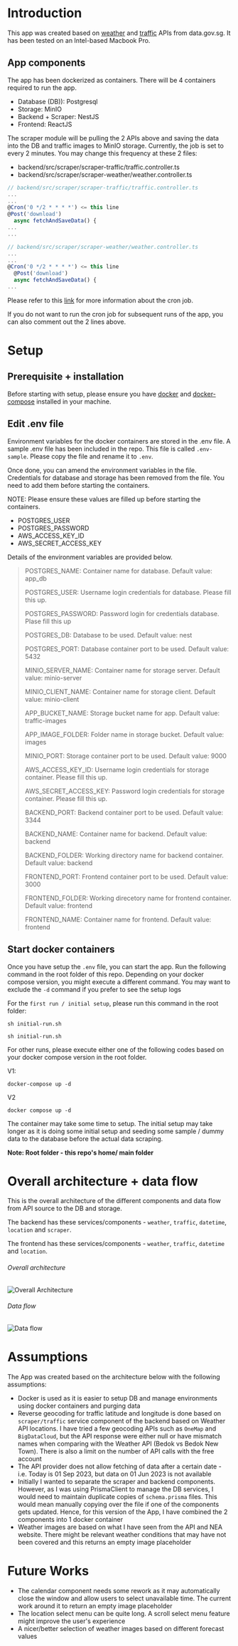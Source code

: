 # Introduction

This app was created based on [weather](https://beta.data.gov.sg/datasets/1456/resources/d_91ffc58263cff535910c16a4166ccbc3/view) and [traffic](https://beta.data.gov.sg/datasets/354/view) APIs from data.gov.sg. It has been tested on an Intel-based Macbook Pro.

## App components

The app has been dockerized as containers. There will be 4 containers required to run the app.

- Database (DB)): Postgresql
- Storage: MinIO
- Backend + Scraper: NestJS
- Frontend: ReactJS

The scraper module will be pulling the 2 APIs above and saving the data into the DB and traffic images to MinIO storage. Currently, the job is set to every 2 minutes. You may change this frequency at these 2 files:

- backend/src/scraper/scraper-traffic/traffic.controller.ts
- backend/src/scraper/scraper-weather/weather.controller.ts

```backend/src/scraper/scraper-traffic/traffic.controller.ts
// backend/src/scraper/scraper-traffic/traffic.controller.ts
...
...
@Cron('0 */2 * * * *') <= this line
@Post('download')
  async fetchAndSaveData() {
...
...

// backend/src/scraper/scraper-weather/weather.controller.ts
...
...
@Cron('0 */2 * * * *') <= this line
  @Post('download')
  async fetchAndSaveData() {
...
```

Please refer to this [link](https://docs.nestjs.com/techniques/task-scheduling) for more information about the cron job.

If you do not want to run the cron job for subsequent runs of the app, you can also comment out the 2 lines above.

# Setup

## Prerequisite + installation

Before starting with setup, please ensure you have [docker](https://www.docker.com/) and [docker-compose](https://docs.docker.com/compose/install/) installed in your machine.

## Edit .env file

Environment variables for the docker containers are stored in the .env file. A sample .env file has been included in the repo. This file is called `.env-sample`. Please copy the file and rename it to `.env`.

Once done, you can amend the environment variables in the file. Credentials for database and storage has been removed from the file. You need to add them before starting the containers.

NOTE: Please ensure these values are filled up before starting the containers.

- POSTGRES_USER
- POSTGRES_PASSWORD
- AWS_ACCESS_KEY_ID
- AWS_SECRET_ACCESS_KEY

Details of the environment variables are provided below.

> POSTGRES_NAME: Container name for database. Default value: app_db
>
> POSTGRES_USER: Username login credentials for database. Please fill this up.
>
> POSTGRES_PASSWORD: Password login for credentials database. Plase fill this up
>
> POSTGRES_DB: Database to be used. Default value: nest
>
> POSTGRES_PORT: Database container port to be used. Default value: 5432
>
> MINIO_SERVER_NAME: Container name for storage server. Default value: minio-server
>
> MINIO_CLIENT_NAME: Container name for storage client. Default value: minio-client
>
> APP_BUCKET_NAME: Storage bucket name for app. Default value: traffic-images
>
> APP_IMAGE_FOLDER: Folder name in storage bucket. Default value: images
>
> MINIO_PORT: Storage container port to be used. Default value: 9000
>
> AWS_ACCESS_KEY_ID: Username login credentials for storage container. Please fill this up.
>
> AWS_SECRET_ACCESS_KEY: Password login credentials for storage container. Please fill this up.
>
> BACKEND_PORT: Backend container port to be used. Default value: 3344
>
> BACKEND_NAME: Container name for backend. Default value: backend
>
> BACKEND_FOLDER: Working directory name for backend container. Default value: backend
>
> FRONTEND_PORT: Frontend container port to be used. Default value: 3000
>
> FRONTEND_FOLDER: Working direcetory name for frontend container. Default value: frontend
>
> FRONTEND_NAME: Container name for frontend. Default value: frontend

## Start docker containers

Once you have setup the `.env` file, you can start the app. Run the following command in the root folder of this repo. Depending on your docker compose version, you might execute a different command. You may want to exclude the `-d` command if you prefer to see the setup logs

For the `first run / initial setup`, please run this command in the root folder:

`sh initial-run.sh `

`sh initial-run.sh`

For other runs, please execute either one of the following codes based on your docker compose version in the root folder.

V1:

`docker-compose up -d`

V2

`docker compose up -d`

The container may take some time to setup. The initial setup may take longer as it is doing some initial setup and seeding some sample / dummy data to the database before the actual data scraping.

**Note: Root folder - this repo's home/ main folder**

# Overall architecture + data flow

This is the overall architecture of the different components and data flow from API source to the DB and storage.

The backend has these services/components - `weather`, `traffic`, `datetime`, `location` and `scraper`.

The frontend has these services/components - `weather`, `traffic`, `datetime` and `location`.

###### Overall architecture

![Overall Architecture](docs/my-app-architecture.drawio.png "Overall architecture")

###### Data flow

![Data flow](docs/my-app-DB.drawio.png "Data flow")

# Assumptions

The App was created based on the architecture below with the following assumptions:

- Docker is used as it is easier to setup DB and manage environments using docker containers and purging data
- Reverse geocoding for traffic latitude and longitude is done based on `scraper/traffic` service component of the backend based on Weather API locations. I have tried a few geocoding APIs such as `OneMap` and `BigDataCloud`, but the API response were either null or have mismatch names when comparing with the Weather API (Bedok vs Bedok New Town). There is also a limit on the number of API calls with the free account
- The API provider does not allow fetching of data after a certain date - i.e. Today is 01 Sep 2023, but data on 01 Jun 2023 is not available
- Initially I wanted to separate the scraper and backend components. However, as I was using PrismaClient to manage the DB services, I would need to maintain duplicate copies of `schema.prisma` files. This would mean manually copying over the file if one of the components gets updated. Hence, for this version of the App, I have combined the 2 components into 1 docker container
- Weather images are based on what I have seen from the API and NEA website. There might be relevant weather conditions that may have not been covered and this returns an empty image placeholder

# Future Works

- The calendar component needs some rework as it may automatically close the window and allow users to select unavailable time. The current work around it to return an empty image placeholder
- The location select menu can be quite long. A scroll select menu feature might improve the user's experience
- A nicer/better selection of weather images based on different forecast values

